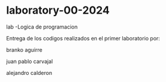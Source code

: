 # laboratory-00-2024
lab -Logica de programacion

Entrega de los codigos realizados en el primer laboratorio por:

branko aguirre

juan pablo carvajal

alejandro calderon
